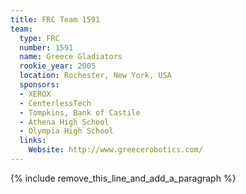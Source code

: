```yaml
---
title: FRC Team 1591
team:
  type: FRC
  number: 1591
  name: Greece Gladiators
  rookie_year: 2005
  location: Rochester, New York, USA
  sponsors:
  - XEROX
  - CenterlessTech
  - Tompkins, Bank of Castile
  - Athena High School
  - Olympia High School
  links:
    Website: http://www.greecerobotics.com/
---
```


{% include remove_this_line_and_add_a_paragraph %}
